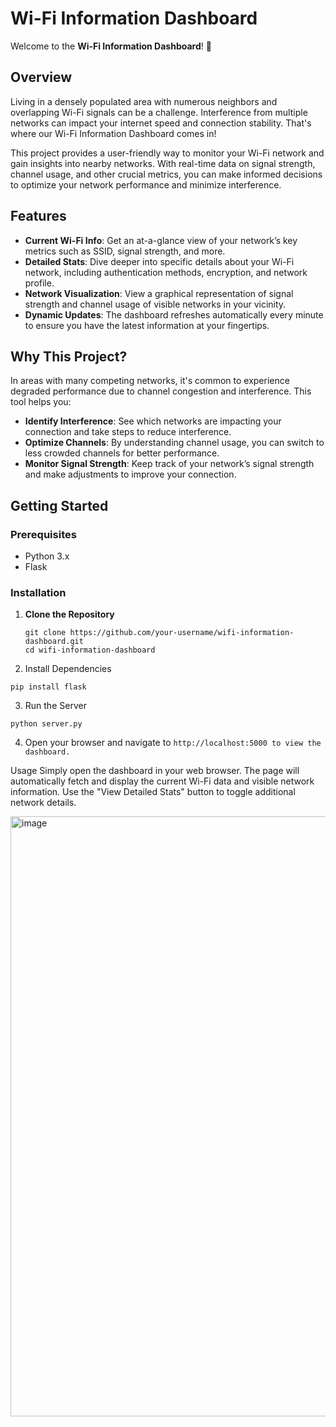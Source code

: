 # Wi-Fi Information Dashboard

Welcome to the **Wi-Fi Information Dashboard**! 🎉

## Overview

Living in a densely populated area with numerous neighbors and overlapping Wi-Fi signals can be a challenge. Interference from multiple networks can impact your internet speed and connection stability. That's where our Wi-Fi Information Dashboard comes in!

This project provides a user-friendly way to monitor your Wi-Fi network and gain insights into nearby networks. With real-time data on signal strength, channel usage, and other crucial metrics, you can make informed decisions to optimize your network performance and minimize interference.

## Features

- **Current Wi-Fi Info**: Get an at-a-glance view of your network’s key metrics such as SSID, signal strength, and more.
- **Detailed Stats**: Dive deeper into specific details about your Wi-Fi network, including authentication methods, encryption, and network profile.
- **Network Visualization**: View a graphical representation of signal strength and channel usage of visible networks in your vicinity.
- **Dynamic Updates**: The dashboard refreshes automatically every minute to ensure you have the latest information at your fingertips.

## Why This Project?

In areas with many competing networks, it's common to experience degraded performance due to channel congestion and interference. This tool helps you:
- **Identify Interference**: See which networks are impacting your connection and take steps to reduce interference.
- **Optimize Channels**: By understanding channel usage, you can switch to less crowded channels for better performance.
- **Monitor Signal Strength**: Keep track of your network’s signal strength and make adjustments to improve your connection.

## Getting Started

### Prerequisites

- Python 3.x
- Flask

### Installation

1. **Clone the Repository**
   ```
   git clone https://github.com/your-username/wifi-information-dashboard.git
   cd wifi-information-dashboard
   ```

2. Install Dependencies

```pip install flask```

3. Run the Server

```
python server.py
```

4. Open your browser and navigate to ```http://localhost:5000 to view the dashboard.```

Usage
Simply open the dashboard in your web browser. The page will automatically fetch and display the current Wi-Fi data and visible network information. Use the "View Detailed Stats" button to toggle additional network details.

<img width="960" alt="image" src="https://github.com/user-attachments/assets/b4b07c3c-f184-4de9-bdc3-eca0a9c5c02e">

